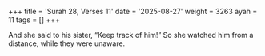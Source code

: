 +++
title = 'Surah 28, Verses 11'
date = '2025-08-27'
weight = 3263
ayah = 11
tags = []
+++

And she said to his sister, “Keep track of him!” So she watched him from a distance, while they were unaware.